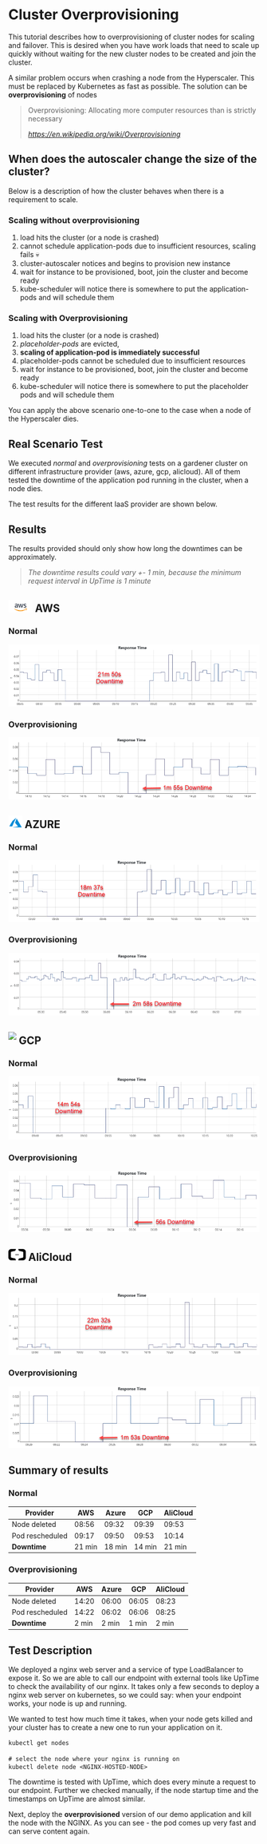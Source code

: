 # Cluster Overprovisioning

This tutorial describes how to overprovisioning of cluster nodes for scaling and failover. This is desired 
when you have work loads that need to scale up quickly without waiting for the new cluster nodes to be created 
and join the cluster.

A similar problem occurs when crashing a node from the Hyperscaler. This must be replaced by Kubernetes as fast 
as possible. The solution can be **overprovisioning** of nodes

> Overprovisioning: Allocating more computer resources than is strictly necessary 
> 
>   *https://en.wikipedia.org/wiki/Overprovisioning*

## When does the autoscaler change the size of the cluster?
Below is a description of how the cluster behaves when there is a requirement to scale. 

### Scaling without overprovisioning

 1. load hits the cluster (or a node is crashed)
 1. cannot schedule application-pods due to insufficient resources, scaling fails 💀
 1. cluster-autoscaler notices and begins to provision new instance
 1. wait for instance to be provisioned, boot, join the cluster and become ready
 1. kube-scheduler will notice there is somewhere to put the application-pods and will schedule them

### Scaling with Overprovisioning

 1. load hits the cluster (or a node is crashed)
 1. *placeholder-pods* are evicted, 
 1. **scaling of application-pod is immediately successful**
 1. placeholder-pods cannot be scheduled due to insufficient resources
 1. wait for instance to be provisioned, boot, join the cluster and become ready
 1. kube-scheduler will notice there is somewhere to put the placeholder pods and will schedule them

You can apply the above scenario one-to-one to the case when a node of the Hyperscaler dies.

## Real Scenario Test
We executed *normal* and *overprovisioning* tests on a gardener cluster on different infrastructure provider (aws, azure, gcp, 
alicloud). All of them tested the downtime of the application pod running in the cluster, when a node dies.

The test results for the different IaaS provider are shown below.

## Results
The results provided should only show how long the downtimes can be approximately.
> *The downtime results could vary +- 1 min, because the minimum request interval in UpTime is 1 minute*  

## <img src="images/logos/aws.png"  style="display: inline-block;margin: 0;" height="25"> AWS

### Normal
![chart](./images/result/normal/aws.png)

### Overprovisioning
![chart](./images/result/overprovision/aws.png)

## <img src="./images/logos/azure.png"  style="display: inline-block;margin: 0;" height="25"> AZURE
### Normal
![chart](./images/result/normal/azure.png)

### Overprovisioning
![chart](./images/result/overprovision/azure.png)

## <img src="https://ih1.redbubble.net/image.545419562.4246/flat,550x550,075,f.u1.jpg"  style="display: inline-block;margin: 0;" height="25"> GCP
### Normal
![chart](./images/result/normal/gcp.png)

### Overprovisioning
![chart](./images/result/overprovision/gcp.png)

## <img src="./images/logos/alicloud.svg"  style="display: inline-block;margin: 0;" height="25"> AliCloud
### Normal
![chart](./images/result/normal/alicloud.png)

### Overprovisioning
![chart](./images/result/overprovision/alicloud.png)


## Summary of results

### Normal

| Provider        | AWS       | Azure     | GCP       | AliCloud  |
|-----------------|-----------|-----------|-----------|-----------|
| Node deleted    | 08:56     | 09:32     | 09:39     | 09:53     | 
| Pod rescheduled | 09:17     | 09:50     | 09:53     | 10:14     |
| **Downtime**    | 21 min    | 18 min    | 14 min    | 21 min    |

### Overprovisioning

| Provider         | AWS       | Azure     | GCP       | AliCloud  |
|-----------------------------------|-----------|-----------|-----------|-----------|
| Node deleted     | 14:20     | 06:00     | 06:05     | 08:23     |
| Pod rescheduled  | 14:22     | 06:02     | 06:06     | 08:25     |
| **Downtime**     | 2 min     | 2 min     | 1 min     | 2 min     |

## Test Description
We deployed a nginx web server and a service of type LoadBalancer to expose it. So we are able to call our 
endpoint with external tools like UpTime to check the availability of our nginx. It takes only a few seconds 
to deploy a nginx web server on kubernetes, so we could say: when your endpoint works, your node is up and running.

We wanted to test how much time it takes, when your node gets killed and your cluster has to create a new one to run 
your application on it.

``` 
kubectl get nodes

# select the node where your nginx is running on
kubectl delete node <NGINX-HOSTED-NODE>
```

The downtime is tested with UpTime, which does every minute a request to our endpoint. Further we checked manually, 
if the node startup time and the timestamps on UpTime are almost similar.  

Next, deploy the **overprovisioned** version of our demo application and kill the node with the NGINX.
As you can see - the pod comes up very fast and can serve content again.


